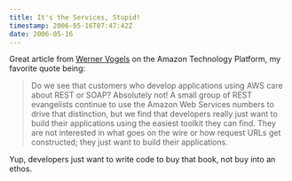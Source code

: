 ```yaml
---
title: It's the Services, Stupid!
timestamp: 2006-05-16T07:47:42Z
date: 2006-05-16
---
```


<p>Great article from <a href="http://www.allthingsdistributed.com/">Werner Vogels</a> on the Amazon Technology Platform, my favorite quote being:</p>
<blockquote>Do we see that customers who develop applications using AWS care about REST or SOAP? Absolutely not! A small group of REST evangelists continue to use the Amazon Web Services numbers to drive that distinction, but we find that developers really just want to build their applications using the easiest toolkit they can find. They are not interested in what goes on the wire or how request URLs get constructed; they just want to build their applications.</blockquote>
<p>Yup, developers just want to write code to buy that book, not buy into an ethos.</p>
